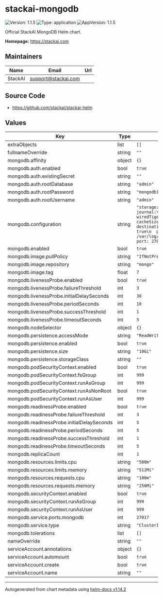 # stackai-mongodb

![Version: 1.1.5](https://img.shields.io/badge/Version-1.1.5-informational?style=flat-square) ![Type: application](https://img.shields.io/badge/Type-application-informational?style=flat-square) ![AppVersion: 1.1.5](https://img.shields.io/badge/AppVersion-1.1.5-informational?style=flat-square)

Official StackAI MongoDB Helm chart.

**Homepage:** <https://stackai.com>

## Maintainers

| Name | Email | Url |
| ---- | ------ | --- |
| StackAI | <support@stackai.com> |  |

## Source Code

* <https://github.com/stackai/stackai-helm>

## Values

| Key | Type | Default | Description |
|-----|------|---------|-------------|
| extraObjects | list | `[]` |  |
| fullnameOverride | string | `""` |  |
| mongodb.affinity | object | `{}` |  |
| mongodb.auth.enabled | bool | `true` |  |
| mongodb.auth.existingSecret | string | `""` |  |
| mongodb.auth.rootDatabase | string | `"admin"` |  |
| mongodb.auth.rootPassword | string | `"mongodb123"` |  |
| mongodb.auth.rootUsername | string | `"admin"` |  |
| mongodb.configuration | string | `"storage:\n  dbPath: /data/db\n  journal:\n    enabled: true\n  wiredTiger:\n    engineConfig:\n      cacheSizeGB: 1\nsystemLog:\n  destination: file\n  logAppend: true\n  path: /var/log/mongodb/mongod.log\nnet:\n  port: 27017\n  bindIpAll: true\n"` |  |
| mongodb.enabled | bool | `true` |  |
| mongodb.image.pullPolicy | string | `"IfNotPresent"` |  |
| mongodb.image.repository | string | `"mongo"` |  |
| mongodb.image.tag | float | `7` |  |
| mongodb.livenessProbe.enabled | bool | `true` |  |
| mongodb.livenessProbe.failureThreshold | int | `3` |  |
| mongodb.livenessProbe.initialDelaySeconds | int | `30` |  |
| mongodb.livenessProbe.periodSeconds | int | `10` |  |
| mongodb.livenessProbe.successThreshold | int | `1` |  |
| mongodb.livenessProbe.timeoutSeconds | int | `5` |  |
| mongodb.nodeSelector | object | `{}` |  |
| mongodb.persistence.accessMode | string | `"ReadWriteOnce"` |  |
| mongodb.persistence.enabled | bool | `true` |  |
| mongodb.persistence.size | string | `"10Gi"` |  |
| mongodb.persistence.storageClass | string | `""` |  |
| mongodb.podSecurityContext.enabled | bool | `true` |  |
| mongodb.podSecurityContext.fsGroup | int | `999` |  |
| mongodb.podSecurityContext.runAsGroup | int | `999` |  |
| mongodb.podSecurityContext.runAsNonRoot | bool | `true` |  |
| mongodb.podSecurityContext.runAsUser | int | `999` |  |
| mongodb.readinessProbe.enabled | bool | `true` |  |
| mongodb.readinessProbe.failureThreshold | int | `3` |  |
| mongodb.readinessProbe.initialDelaySeconds | int | `5` |  |
| mongodb.readinessProbe.periodSeconds | int | `5` |  |
| mongodb.readinessProbe.successThreshold | int | `1` |  |
| mongodb.readinessProbe.timeoutSeconds | int | `5` |  |
| mongodb.replicaCount | int | `1` |  |
| mongodb.resources.limits.cpu | string | `"500m"` |  |
| mongodb.resources.limits.memory | string | `"512Mi"` |  |
| mongodb.resources.requests.cpu | string | `"100m"` |  |
| mongodb.resources.requests.memory | string | `"256Mi"` |  |
| mongodb.securityContext.enabled | bool | `true` |  |
| mongodb.securityContext.runAsGroup | int | `999` |  |
| mongodb.securityContext.runAsUser | int | `999` |  |
| mongodb.service.ports.mongodb | int | `27017` |  |
| mongodb.service.type | string | `"ClusterIP"` |  |
| mongodb.tolerations | list | `[]` |  |
| nameOverride | string | `""` |  |
| serviceAccount.annotations | object | `{}` |  |
| serviceAccount.automount | bool | `true` |  |
| serviceAccount.create | bool | `true` |  |
| serviceAccount.name | string | `""` |  |

----------------------------------------------
Autogenerated from chart metadata using [helm-docs v1.14.2](https://github.com/norwoodj/helm-docs/releases/v1.14.2)

